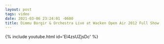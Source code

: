 ```yaml
---
layout: post
tags: video
date: 2021-03-06 23:24:01 -0600
title: Dimmu Borgir & Orchestra Live at Wacken Open Air 2012 Full Show
---
```

{% include youtube.html id='El4zsUZjsDc' %}
